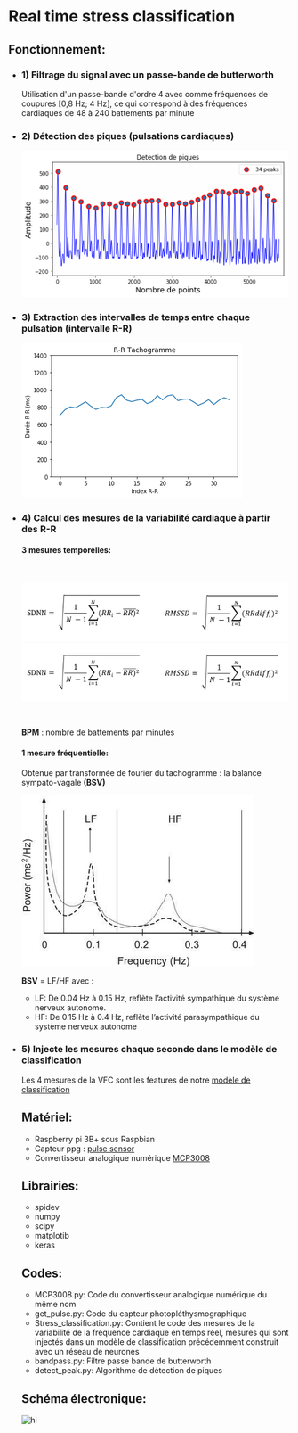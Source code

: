 # Real time stress classification
<h2>Fonctionnement:</h2>
<ul>
  <li><h3>1) Filtrage du signal avec un passe-bande de butterworth</h3></li>
  Utilisation d'un passe-bande d'ordre 4 avec comme fréquences de coupures [0,8 Hz; 4 Hz], ce qui correspond à des fréquences cardiaques de 48 à 240 battements par minute
 
  <li><h3>2) Détection des piques (pulsations cardiaques)</h3></li>
  
  <img src="images/signal.png" alt="hi" class="inline"/>
 
  
 
  <li><h3>3) Extraction des intervalles de temps entre chaque pulsation (intervalle R-R)</h3></li>
    <img src="images/Tachogramme.png" alt="hi" class="inline"/>

  
  <li><h3>4) Calcul des mesures de la variabilité cardiaque à partir des R-R</h3></li>
  <h4>3 mesures temporelles: </h4><br/>
  
  ![GitHub Logo](/images/formule.png)
   <img src="images/formule.png" alt="hi" class="inline"/>

  
  <br/>
  <p><b>BPM</b> : nombre de battements par minutes</p>
  <h4>
    1 mesure fréquentielle:
  </h4> 
  <p>Obtenue par transformée de fourier du tachogramme : la balance sympato-vagale <b>(BSV)</b></p>
  
  <img src="images/bsv.png" alt="hi" class="inline"/>

    
  <p>
  <b>BSV</b> = LF/HF avec :
      <ul>
        <li>LF: De 0.04 Hz à 0.15 Hz, reflète l’activité sympathique du système nerveux autonome.</li>
        <li>HF: De 0.15 Hz à 0.4 Hz, reflète l’activité parasympathique du système nerveux autonome</li>
      </ul>     
  </p>
  <li><h3>5) Injecte les mesures chaque seconde dans le modèle de classification</h3></li>
  <p>Les 4 mesures de la VFC sont les features de notre
  <a href ="https://github.com/Fszta/Hrv-classification">modèle de classification</a></p>

<h2>Matériel:</h2>
<ul>
  <li>Raspberry pi 3B+ sous Raspbian</li>
  <li>Capteur ppg : <a href="https://pulsesensor.com/">pulse sensor</a></li>
  <li>Convertisseur analogique numérique <a href="/datasheet_MCP/MCP3008.pdf">MCP3008</a></li>
</ul> 

<h2>Librairies:</h2>
<ul>
  <li>spidev</li>
  <li>numpy</li>
  <li>scipy</li>
  <li>matplotib</li>
  <li>keras</li>
</ul> 

<h2>Codes:</h2>
 <ul>
  <li>MCP3008.py: Code du convertisseur analogique numérique du même nom </li>
  <li>get_pulse.py: Code du capteur photopléthysmographique</li>
  <li>Stress_classification.py: Contient le code des mesures de la variabilité de la fréquence cardiaque en temps réel, mesures qui sont injectés dans un modèle de classification précédemment construit avec un réseau de neurones</li>
 <li>bandpass.py: Filtre passe bande de butterworth</li>
 <li>detect_peak.py: Algorithme de détection de piques </li>

</ul> 

<h2>Schéma électronique:</h2>
<img src="images/schéma_final.png" alt="hi" class="inline"/>



